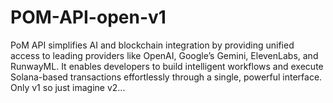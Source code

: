 # POM-API-open-v1
PoM API simplifies AI and blockchain integration by providing unified access to leading providers like OpenAI, Google’s Gemini, ElevenLabs, and RunwayML. It enables developers to build intelligent workflows and execute Solana-based transactions effortlessly through a single, powerful interface. Only v1 so just imagine v2...
